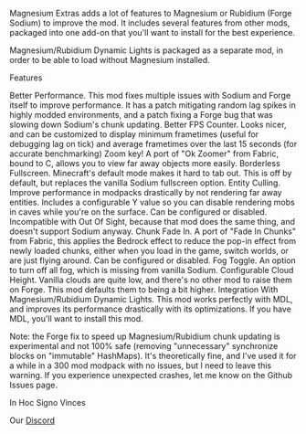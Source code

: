 Magnesium Extras adds a lot of features to Magnesium or Rubidium (Forge Sodium) to improve the mod. It includes several features from other mods, packaged into one add-on that you'll want to install for the best experience.

Magnesium/Rubidium Dynamic Lights is packaged as a separate mod, in order to be able to load without Magnesium installed. 

 

Features

Better Performance. This mod fixes multiple issues with Sodium and Forge itself to improve performance. It has a patch mitigating random lag spikes in highly modded environments, and a patch fixing a Forge bug that was slowing down Sodium's chunk updating.
Better FPS Counter. Looks nicer, and can be customized to display minimum frametimes (useful for debugging lag on tick) and average frametimes over the last 15 seconds (for accurate benchmarking)
Zoom key! A port of "Ok Zoomer" from Fabric, bound to C, allows you to view far away objects more easily.
Borderless Fullscreen. Minecraft's default mode makes it hard to tab out. This is off by default, but replaces the vanilla Sodium fullscreen option.
Entity Culling. Improve performance in modpacks drastically by not rendering far away entities. Includes a configurable Y value so you can disable rendering mobs in caves while you're on the surface. Can be configured or disabled. Incompatible with Out Of Sight, because that mod does the same thing, and doesn't support Sodium anyway.
Chunk Fade In. A port of "Fade In Chunks" from Fabric, this applies the Bedrock effect to reduce the pop-in effect from newly loaded chunks, either when you load in the game, switch worlds, or are just flying around. Can be configured or disabled.
Fog Toggle. An option to turn off all fog, which is missing from vanilla Sodium.
Configurable Cloud Height. Vanilla clouds are quite low, and there's no other mod to raise them on Forge. This mod defaults them to being a bit higher.
Integration With Magnesium/Rubidium Dynamic Lights. This mod works perfectly with MDL, and improves its performance drastically with its optimizations. If you have MDL, you'll want to install this mod.
 

Note: the Forge fix to speed up Magnesium/Rubidium chunk updating is experimental and not 100% safe (removing "unnecessary" synchronize blocks on "immutable" HashMaps). It's theoretically fine, and I've used it for a while in a 300 mod modpack with no issues, but I need to leave this warning. If you experience unexpected crashes, let me know on the Github Issues page.


In Hoc Signo Vinces

Our [Discord](https://discord.gg/kyBCuYUzFB)
